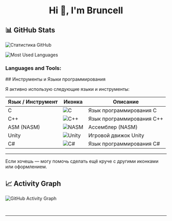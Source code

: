 <h1 align="center">Hi 👋, I'm Bruncell</h1>

<p align="left">
</p>

## 📊 GitHub Stats

![Статистика GitHub](https://github-readme-stats.vercel.app/api?username=Bruncell&show_icons=true&theme=tokyonight)

![Most Used Languages](https://github-readme-stats.vercel.app/api/top-langs/?username=Bruncell&layout=compact&theme=tokyonight)


<h3 align="left">Languages and Tools:</h3>
## Инструменты и Языки программирования

Я активно использую следующие языки и инструменты:

| Язык / Инструмент | Иконка | Описание |
|-------------------|--------|----------|
| C                 | ![C](https://img.shields.io/badge/-C-00599C?logo=c&logoColor=white) | Язык программирования C |
| C++               | ![C++](https://img.shields.io/badge/-C++-00599C?logo=c%2B%2B&logoColor=white) | Язык программирования C++ |
| ASM (NASM)        | ![NASM](https://img.shields.io/badge/-NASM-000000?style=flat&logo=assemblyscript&logoColor=white) | Ассемблер (NASM) |
| Unity             | ![Unity](https://img.shields.io/badge/-Unity-000000?logo=unity&logoColor=white) | Игровой движок Unity |
| C#                | ![C#](https://img.shields.io/badge/-C%23-239120?logo=c-sharp&logoColor=white) | Язык программирования C# |

---

Если хочешь — могу помочь сделать ещё круче с другими иконками или оформлением.

## 📈 Activity Graph

![GitHub Activity Graph](https://github-readme-activity-graph.vercel.app/graph?username=Bruncell&theme=tokyo-night)


<br />

----
